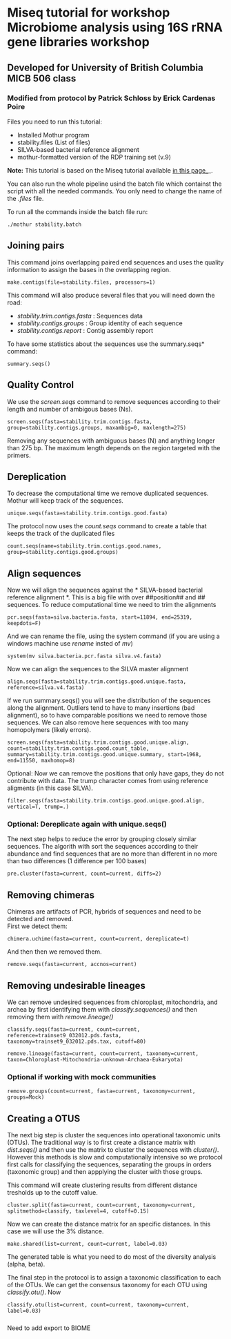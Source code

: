 # Miseq tutorial for workshop Microbiome analysis using 16S rRNA gene libraries workshop
  
## Developed for University of British Columbia MICB 506 class
### Modified from protocol by Patrick Schloss by Erick Cardenas Poire


Files you need to run this tutorial:
  
- Installed Mothur program
- stability.files (List of files)
- SILVA-based bacterial reference alignment
- mothur-formatted version of the RDP training set (v.9)


**Note:** This tutorial is based on the Miseq tutorial available [in this page_](<http://www.mothur.org/wiki/MiSeq_SOP>)_. 


You can also run the whole pipeline usind the batch file which containst the script with all the needed commands. You only need to change the name of the *.files* file.
  
To run all the commands inside the batch file run:

```
./mothur stability.batch
```

## Joining pairs

This command joins overlapping paired end sequences and uses the quality information to assign the bases in the overlapping region.


```
make.contigs(file=stability.files, processors=1)
```

This command will also produce several files that you will need down the road:
  
- *stability.trim.contigs.fasta* : Sequences data
- *stability.contigs.groups* : Group identity of each sequence
- *stability.contigs.report* : Contig assembly report
  
  
To have some statistics about the sequences use the summary.seqs* command:
 
 ```
 summary.seqs()
 ```
 
## Quality Control
 
We use the *screen.seqs*  command to remove sequences according to their length and number of ambigous bases (Ns).

 
```
screen.seqs(fasta=stability.trim.contigs.fasta, group=stability.contigs.groups, maxambig=0, maxlength=275)
```

Removing any sequences with ambiguous bases (N) and anything longer than 275 bp. The maximum length depends on the region targeted with the primers.
 

## Dereplication

To decrease the computational time we remove duplicated sequences. Mothur will keep track of the sequences.

```
unique.seqs(fasta=stability.trim.contigs.good.fasta)
``` 

The protocol now uses the *count.seqs* command to create a table that keeps the track of the duplicated files

```
count.seqs(name=stability.trim.contigs.good.names, group=stability.contigs.good.groups)
```

## Align sequences
Now we will align the sequences against the * SILVA-based bacterial reference alignment *. This is a big file with over ##position##  and ## sequences. To reduce computational time we need to trim the alignments


```
pcr.seqs(fasta=silva.bacteria.fasta, start=11894, end=25319, keepdots=F)
```

And we can rename the file, using the system command (if you are using a windows machine use *rename* insted of *mv*)

```
system(mv silva.bacteria.pcr.fasta silva.v4.fasta)
```

Now we can align the sequences to the SILVA master alignment

```
align.seqs(fasta=stability.trim.contigs.good.unique.fasta, reference=silva.v4.fasta)
```

If we run summary.seqs() you will see the distribution of the sequences along the alignment. Outliers tend to have to many insertions (bad alignment), so to have comparable positions we need to remove those sequences. We can also remove here sequences with too many homopolymers (likely errors).

```
screen.seqs(fasta=stability.trim.contigs.good.unique.align, count=stability.trim.contigs.good.count_table, summary=stability.trim.contigs.good.unique.summary, start=1968, end=11550, maxhomop=8)
```

Optional: Now we can remove the positions that only have gaps, they do not contribute with data. The trump character comes from using  reference aligments (in this case SILVA).

```
filter.seqs(fasta=stability.trim.contigs.good.unique.good.align, vertical=T, trump=.)
```
### **Optional**: Dereplicate again with unique.seqs()


The next step helps to reduce the error by grouping closely similar sequences. The algorith with sort the sequences according to their abundance and find sequences that are no more than different in no more than two differences (1 difference per 100 bases)

```
pre.cluster(fasta=current, count=current, diffs=2)
```
## Removing chimeras

Chimeras are artifacts of PCR, hybrids of sequences and need to be detected and removed.   
First we detect them:
  
```
chimera.uchime(fasta=current, count=current, dereplicate=t)
```
And then then we removed them.

```
remove.seqs(fasta=current, accnos=current)
```

## Removing undesirable lineages

We can remove undesired sequences from chloroplast, mitochondria, and archea by first identifying them with *classify.sequences()* and then removing them with *remove.lineage()* 

```
classify.seqs(fasta=current, count=current, reference=trainset9_032012.pds.fasta, taxonomy=trainset9_032012.pds.tax, cutoff=80)
  
remove.lineage(fasta=current, count=current, taxonomy=current, taxon=Chloroplast-Mitochondria-unknown-Archaea-Eukaryota)
```

### Optional if working with mock communities
```
remove.groups(count=current, fasta=current, taxonomy=current, groups=Mock)
```

## Creating a OTUS

The next big step is cluster the sequences into operational taxonomic units (OTUs). The traditional way is to first create a distance matrix with *dist.seqs()* and then use the matrix to cluster the sequences with *cluster()*. However this methods is slow and computationally intensive so we protocol first calls for classifying the sequences, separating the groups in orders (taxonomic group) and then appplying the cluster with those groups. 

This command will create clustering results from different distance tresholds up to the cutoff value.

```
cluster.split(fasta=current, count=current, taxonomy=current, splitmethod=classify, taxlevel=4, cutoff=0.15)
```

Now we can create the distance matrix for an specific distances. In this case we will use the 3% distance.

```
make.shared(list=current, count=current, label=0.03)
```

The generated table is what you need to do most of the diversity analysis (alpha, beta).  

The final step in the protocol is to assign a taxonomic classification to each of the OTUs. We can get the consensus taxonomy for each OTU using *classify.otu()*.
Now 

```
classify.otu(list=current, count=current, taxonomy=current, label=0.03)
```

#####
Need to add export to BIOME

####

 
